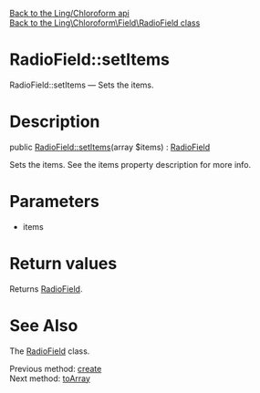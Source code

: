 [Back to the Ling/Chloroform api](https://github.com/lingtalfi/Chloroform/blob/master/doc/api/Ling/Chloroform.md)<br>
[Back to the Ling\Chloroform\Field\RadioField class](https://github.com/lingtalfi/Chloroform/blob/master/doc/api/Ling/Chloroform/Field/RadioField.md)


RadioField::setItems
================



RadioField::setItems — Sets the items.




Description
================


public [RadioField::setItems](https://github.com/lingtalfi/Chloroform/blob/master/doc/api/Ling/Chloroform/Field/RadioField/setItems.md)(array $items) : [RadioField](https://github.com/lingtalfi/Chloroform/blob/master/doc/api/Ling/Chloroform/Field/RadioField.md)




Sets the items.
See the items property description for more info.




Parameters
================


- items

    


Return values
================

Returns [RadioField](https://github.com/lingtalfi/Chloroform/blob/master/doc/api/Ling/Chloroform/Field/RadioField.md).








See Also
================

The [RadioField](https://github.com/lingtalfi/Chloroform/blob/master/doc/api/Ling/Chloroform/Field/RadioField.md) class.

Previous method: [create](https://github.com/lingtalfi/Chloroform/blob/master/doc/api/Ling/Chloroform/Field/RadioField/create.md)<br>Next method: [toArray](https://github.com/lingtalfi/Chloroform/blob/master/doc/api/Ling/Chloroform/Field/RadioField/toArray.md)<br>

